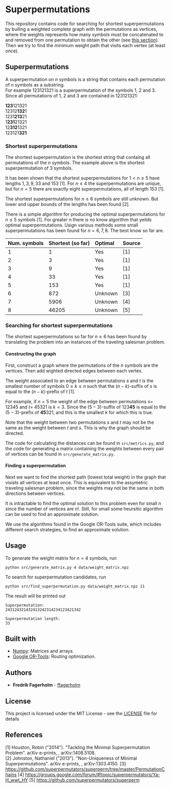 
# Superpermutations
This repository contains code for searching for shortest superpermutations by builing a weighted complete graph with the permutations as vertices, where the weights represents how many symbols must be concatenated to and removed from one permutation to obtain the other (see 
[this section](#constructing-the-graph)). Then we try to find the minimum weight path that visits each vertex (at least once).

## Superpermutations
A superpermutation on $n$ symbols is a string that contains each permutation of $n$ symbols as a substring.   
For example 123121321 is a superpermutation of the symbols 1, 2 and 3. Since all permutations of 
1, 2 and 3  are contained in 123121321:

**123**121321  
12312**132**1  
1231**213**21  
1**231**21321  
12**312**1321  
123121**321**  

### Shortest superpermutations

The shortest superpermutation is the shortest string that containg all permutations of the $n$ symbols. The example above is the shortest superpermutation of $3$ symbols.  

It has been shown that the shortest superpermutations for $1 < n \leq 5$ have lengths $1, 3, 9, 33$ and $153$ [1]. For $n \leq 4$ the superpermutations are unique, but for $n = 5$ there are exactly  eight superpermutations, all of length $153$ [1].  

The shortest superpermutations for $n \geq 6$ symbols are still unknown. But lower and upper bounds of the lengths has been found [2].

There is a simple algorithm for producing the optimal superpermutations for $n \leq 5$ symbols [1]. For 
greater $n$ there is no know algorithm that yeilds optimal superpermutations. Usign various methods some small superpermutations has been found for $n = 6, 7, 8$. The
best know so far are. 

| Num. symbols  | Shortest (so far) | Optimal | Source |
| ------------- |:------------------|:--------|:-------|
| 1             | 1                 | Yes     | [1]    |
| 2             | 3                 | Yes     | [1]    |
| 3             | 9                 | Yes     | [1]    |
| 4             | 33                | Yes     | [1]    |
| 5             | 153               | Yes     | [1]    |
| 6             | 872               | Unknown | [3]    |
| 7             | 5906              | Unknown | [4]    |
| 8             | 46205             | Unknown | [5]    |


### Searching for shortest superpermutations
The shortest superpermutations so far for $n \geq 6$ has been found by translating the problem into an instances of the traveling salesman problem. 

#### Constructing the graph
First, construct a graph where the permutations of the $n$ symbols are the vertices. Then add wighted directed edges between each vertex.  

The weight associated to an edge between permutations $s$ and $t$ is the smallest number of symbols $0 \leq k \leq n$ such that the $(n − k)$-suffix of $s$ is equal
to the $(n − k)$-prefix of $t$ [1]. 

For example, if $n=5$ the weight of the edge between permutations $s =$ 12345 and $t=$ 45321 is $k = 3$. Since the $(5 - 3)$-suffix of 123**45** is equal to the $(5 - 3)$-prefix of **45**321, and this is the smallest $k$ for which this is true.

Note that the weight between two permutations $s$ and $t$ may not be the same as the weight between $t$ and $s$. This is why the graph should be directed.

The code for calculating the distances can be found in `src/metrics.py`, and the code for generating a matrix containing the weights between every pair of vertices can be found in `src/generate_matrix.py`.

#### Finding a superpermutation
Next we want to find the shortest path (lowest total weight) in the graph that visists all vertices at least once. This is equivalent to the assymetric traveling salesman problem, since the weights may not be the same in both directions between vertices.

It is intractable to find the optimal solution to this problem even for small $n$ since the number of vertices are $n!$. Still, for small some heursitic algorithm can be used to find an approximate solution.

We use the algorithms found in the Google OR-Tools suite, which includes different search strategies, to find an approximate solution. 

## Usage
To generate the weight matrix for $n = 4$ symbols, run 
```
python src/generate_matrix.py 4 data/weight_matrix.npz
```
To search for superpermutation candidates, run
```
python src/find_superpermutation.py data/weight_matrix.npz 11
```
The result will be printed out
```
Superpermutation:
243124321432413242314234123421342

Superpermutation length:
33
```

## Built with
* [Numpy](http://www.numpy.org/): Matrices and arrays.
* [Google OR-Tools](https://developers.google.com/optimization/): Routing optimization.

## Authors

* **Fredrik Fagerholm** - [ffagerholm](https://github.com/ffagerholm)

## License

This project is licensed under the MIT License - see the [LICENSE](LICENSE) file for details

## References

[1] Houston, Robin ("2014"). "Tackling the Minimal Superpermutation Problem". arXiv e-prints, , arXiv:1408.5108.  
[2] Johnston, Nathaniel ("2013"). "Non-Uniqueness of Minimal Superpermutations". arXiv e-prints, , arXiv:1303.4150.
[3] https://github.com/superpermutators/superperm/tree/master/PermutationChains
[4] https://groups.google.com/forum/#!topic/superpermutators/Ya-H_wwt_HY
[5] https://github.com/superpermutators/superperm